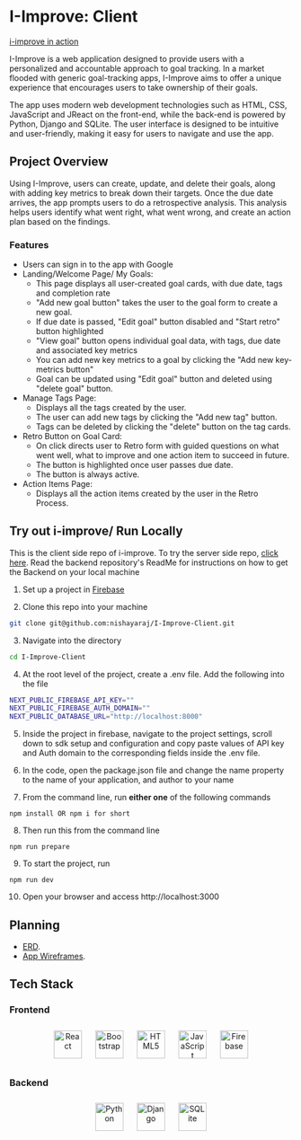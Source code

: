 
# I-Improve: Client

[i-improve in action](https://www.loom.com/share/3cd63fe91e7f40919020f7cee7de19f3)

I-Improve is a web application designed to provide users with a personalized and accountable approach to goal tracking. In a market flooded with generic goal-tracking apps, I-Improve aims to offer a unique experience that encourages users to take ownership of their goals.

The app uses modern web development technologies such as HTML, CSS, JavaScript and JReact on the front-end, while the back-end is powered by Python, Django and SQLite. The user interface is designed to be intuitive and user-friendly, making it easy for users to navigate and use the app.

## Project Overview
Using I-Improve, users can create, update, and delete their goals, along with adding key metrics to break down their targets. Once the due date arrives, the app prompts users to do a retrospective analysis. This analysis helps users identify what went right, what went wrong, and create an action plan based on the findings.

### Features
- Users can sign in to the app with Google
- Landing/Welcome Page/ My Goals:
   - This page displays all user-created goal cards, with due date, tags and completion rate
   - "Add new goal button" takes the user to the goal form to create a new goal.
   - If due date is passed, "Edit goal" button disabled and "Start retro" button highlighted 
   - "View goal" button opens individual goal data, with tags, due date and associated key metrics 
   - You can add new key metrics to a goal by clicking the "Add new key-metrics button"
   - Goal can be updated using "Edit goal" button and deleted using "delete goal" button.
- Manage Tags Page:
   - Displays all the tags created by the user.
   - The user can add new tags by clicking the "Add new tag" button.
   - Tags can be deleted by clicking the "delete" button on the tag cards.
- Retro Button on Goal Card:
   - On click directs user to Retro form with guided questions on what went well, what to improve and one action item to succeed in future. 
   -  The button is highlighted once user passes due date.
   - The button is always active.
- Action Items Page:
   - Displays all the action items created by the user in the Retro Process.

## Try out i-improve/ Run Locally
This is the client side repo of i-improve. 
To try the server side repo, [click here](https://github.com/nishayaraj/I-Improve-Server). Read the backend repository's ReadMe for instructions on how to get the Backend on your local machine


1. Set up a project in [Firebase](https://firebase.google.com/) 

2. Clone this repo into your machine
```bash
git clone git@github.com:nishayaraj/I-Improve-Client.git
```
3. Navigate into the directory
```bash 
cd I-Improve-Client
```
4. At the root level of the project, create a .env file. Add the following into the file
 ```bash 
NEXT_PUBLIC_FIREBASE_API_KEY=""
NEXT_PUBLIC_FIREBASE_AUTH_DOMAIN=""
NEXT_PUBLIC_DATABASE_URL="http://localhost:8000"
 ```
5. Inside the project in firebase, navigate to the project settings, scroll down to sdk setup and configuration and copy paste values of API key and Auth domain to the corresponding fields inside the .env file.

6. In the code, open the package.json file and change the name property to the name of your application, and author to your name

7. From the command line, run **either one** of the following commands
```
npm install OR npm i for short
```
8. Then run this from the command line
```
npm run prepare
```
9. To start the project, run
```
npm run dev
```
10. Open your browser and access http://localhost:3000 

## Planning
- [ERD](https://dbdiagram.io/d/63dad405296d97641d7dca1e). 
- [App Wireframes](https://whimsical.com/i-improve-8B3aqYMnxcQXSpwPP5DvZc). 

## Tech Stack
### Frontend 
<div align="center">  
<a href="https://reactjs.org/" target="_blank"><img style="margin: 10px" src="https://profilinator.rishav.dev/skills-assets/react-original-wordmark.svg" alt="React" height="50" /></a>  
<a href="https://getbootstrap.com/docs/3.4/javascript/" target="_blank"><img style="margin: 10px" src="https://profilinator.rishav.dev/skills-assets/bootstrap-plain.svg" alt="Bootstrap" height="50" /></a>  
<a href="https://en.wikipedia.org/wiki/HTML5" target="_blank"><img style="margin: 10px" src="https://profilinator.rishav.dev/skills-assets/html5-original-wordmark.svg" alt="HTML5" height="50" /></a>  
<a href="https://www.javascript.com/" target="_blank"><img style="margin: 10px" src="https://profilinator.rishav.dev/skills-assets/javascript-original.svg" alt="JavaScript" height="50" /></a>  
<a href="https://firebase.google.com/" target="_blank"><img style="margin: 10px" src="https://profilinator.rishav.dev/skills-assets/firebase.png" alt="Firebase" height="50" /></a>  
</div>

</td><td valign="top" width="33%">

### Backend  
<div align="center">  
<a href="https://www.python.org/" target="_blank"><img style="margin: 10px" src="https://profilinator.rishav.dev/skills-assets/python-original.svg" alt="Python" height="50" /></a>  
<a href="https://www.djangoproject.com/" target="_blank"><img style="margin: 10px" src="https://profilinator.rishav.dev/skills-assets/django-original.svg" alt="Django" height="50" /></a> 
<a href="hhttps://www.sqlite.org/index.html" target="_blank"><img style="margin: 10px" src="https://user-images.githubusercontent.com/33158051/103467186-7b6a8900-4d1a-11eb-9907-491064bc8458.png" alt="SQLite" height="50" /></a> 
</div>

</td><td valign="top" width="33%">

